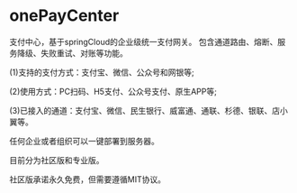 # onePayCenter
支付中心，基于springCloud的企业级统一支付网关。
包含通道路由、熔断、服务降级、失败重试、对账等功能。

(1)支持的支付方式：支付宝、微信、公众号和网银等;

(2)使用方式：PC扫码、H5支付、公众号支付、原生APP等;

(3)已接入的通道：支付宝、微信、民生银行、威富通、通联、杉德、银联、店小翼等。


任何企业或者组织可以一键部署到服务器。

目前分为社区版和专业版。

社区版承诺永久免费，但需要遵循MIT协议。
